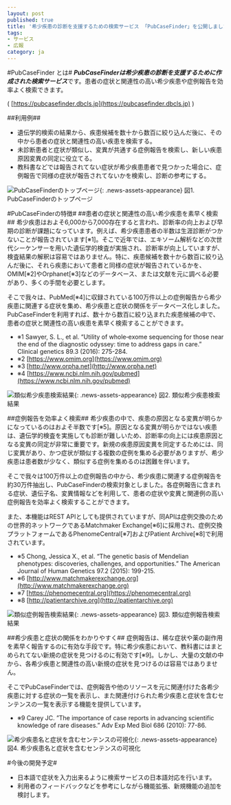 ```yaml
---
layout: post
published: true
title: '希少疾患の診断を支援するための検索サービス 「PubCaseFinder」を公開しました。'
tags:
- サービス
- 広報
category: ja
---
```


#PubCaseFinder とは#
***PubCaseFinderは希少疾患の診断を支援するために作成された検索サービス***です。患者の症状と関連性の高い希少疾患や症例報告を効率よく検索できます。

( [https://pubcasefinder.dbcls.jp](https://pubcasefinder.dbcls.jp) )

##利用例##
- 遺伝学的検索の結果から、疾患候補を数十から数百に絞り込んだ後に、その中から患者の症状と関連性の高い疾患を検索する。
- 未診断患者と症状が類似し、変異が共通する症例報告を検索し、新しい疾患原因変異の同定に役立てる。
- 教科書などでは報告されてない症状が希少疾患患者で見つかった場合に、症例報告で同様の症状が報告されてないかを検索し、診断の参考にする。

![PubCaseFinderのトップページ]({{site.imageurl}}/news_assets/Pubcasefinder_Fig1.png){: .news-assets-appearance}<!-- =600x412-->
図1. PubCaseFinderのトップページ

#PubCaseFinderの特徴#
##患者の症状と関連性の高い希少疾患を素早く検索##
希少疾患はおよそ6,000から7,000存在すると言われ、診断率の向上および早期の診断が課題になっています。例えば、希少疾患患者の半数は生涯診断がつかないことが報告されています[※1]。そこで近年では、エキソーム解析などの次世代シーケンサーを用いた遺伝学的検査が実施され、診断率が向上していますが、検査結果の解釈は容易ではありません。特に、疾患候補を数十から数百に絞り込んだ後に、それら疾患において患者と同様の症状が報告されているかを、OMIM[※2]やOrphanet[※3]などのデータベース、または文献を元に調べる必要があり、多くの手間を必要とします。

そこで我々は、PubMed[※4]に収録されている100万件以上の症例報告から希少疾患に関連する症状を集め、希少疾患と症状の関係をデータベース化しました。PubCaseFinderを利用すれば、数十から数百に絞り込まれた疾患候補の中で、患者の症状と関連性の高い疾患を素早く検索することができます。

 

- ※1 Sawyer, S. L., et al. “Utility of whole‐exome sequencing for those near the end of the diagnostic odyssey: time to address gaps in care.” Clinical genetics 89.3 (2016): 275-284.
- ※2 [https://www.omim.org](https://www.omim.org)
- ※3 [http://www.orpha.net](http://www.orpha.net)
- ※4 [https://www.ncbi.nlm.nih.gov/pubmed](https://www.ncbi.nlm.nih.gov/pubmed)

![類似希少疾患検索結果]({{site.imageurl}}/news_assets/Pubcasefinder_Fig2.png){: .news-assets-appearance}<!-- =600x412-->
図2. 類似希少疾患検索結果

##症例報告を効率よく検索##
希少疾患の中で、疾患の原因となる変異が明らかになっているのはおよそ半数です[※5]。原因となる変異が明らかではない疾患は、遺伝学的検査を実施しても診断が難しいため、診断率の向上には疾患原因となる変異の同定が非常に重要です。新規の疾患原因変異を同定するためには、同じ変異があり、かつ症状が類似する複数の症例を集める必要がありますが、希少疾患は患者数が少なく、類似する症例を集めるのは困難を伴います。

そこで我々は100万件以上の症例報告の中から、希少疾患に関連する症例報告を約30万件抽出し、PubCaseFinderの検索対象としました。各症例報告に含まれる症状、遺伝子名、変異情報などを利用して、患者の症状や変異と関連例の高い症例報告を効率よく検索することができます。

また、本機能はREST APIとしても提供されていますが、同APIは症例交換のための世界的ネットワークであるMatchmaker Exchange[※6]に採用され、症例交換プラットフォームであるPhenomeCentral[※7]およびPatient Archive[※8]で利用されています。

 

- ※5 Chong, Jessica X., et al. “The genetic basis of Mendelian phenotypes: discoveries, challenges, and opportunities.” The American Journal of Human Genetics 97.2 (2015): 199-215.
- ※6 [http://www.matchmakerexchange.org](http://www.matchmakerexchange.org)
- ※7 [https://phenomecentral.org](https://phenomecentral.org)
- ※8 [http://patientarchive.org](http://patientarchive.org)

![類似症例報告検索結果]({{site.imageurl}}/news_assets/Pubcasefinder_Fig3.png){: .news-assets-appearance}<!-- =600x412-->
図3. 類似症例報告検索結果

##希少疾患と症状の関係をわかりやすく##
症例報告は、稀な症状や薬の副作用を素早く報告するのに有効な手段です。特に希少疾患において、教科書にはまとめられてない新規の症状を見つけるのに有効です[※9]。しかし、大量の文献の中から、各希少疾患と関連性の高い新規の症状を見つけるのは容易ではありません。

そこでPubCaseFinderでは、症例報告や他のリソースを元に関連付けた各希少疾患に対する症状の一覧を表示し、また関連付けられた希少疾患と症状を含むセンテンスの一覧を表示する機能を提供しています。

 

- ※9 Carey JC. ”The importance of case reports in advancing scientific knowledge of rare diseases.” Adv Exp Med Biol 686 (2010): 77-86.

![希少疾患名と症状を含むセンテンスの可視化]({{site.imageurl}}/news_assets/Pubcasefinder_Fig4.png){: .news-assets-appearance}<!-- =600x412-->
図4. 希少疾患名と症状を含むセンテンスの可視化

#今後の開発予定#
- 日本語で症状を入力出来るように検索サービスの日本語対応を行います。
- 利用者のフィードバックなどを参考にしながら機能拡張、新規機能の追加を検討します。